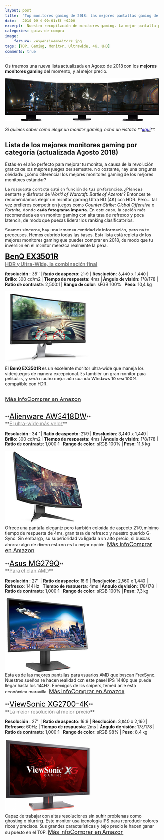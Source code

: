 ```yaml
---
layout: post
title:  "Top monitores gaming de 2018: las mejores pantallas gaming del año"
date:   2018-09-6 00:01:55 +0200
excerpt:  Nuestro recopilación de monitores gaming. La mejor pantalla pertenece al nuevo Alienware AW3418DW ... Se rumorea que fabricantes como Asus y Acer lanzarán próximamente nuevos modelos de 27" con 4k, HDR y G-Sync.
categories: guias-de-compra
image:
    feature: /expensivemonitors.jpg
tags: [TOP, Gaming, Monitor, Ultrawide, 4K, UHD]
comments: true
---
```

<!--more-->
<!-- more -->


Os traemos una nueva lista actualizada en Agosto de 2018 con los **mejores monitores gaming** del momento, y al mejor precio. 


<img src="/images/pictures/monitores-triples.jpg">
<br /><br />
<i>Si quieres saber cómo elegir un monitor gaming, echa un vistazo **<a href="/guias-de-compra/guia-para-elegir-que-monitor-comprar-en-2017/"><font color="#1a0dab">aquí</font></a>**.</i>

## Lista de los mejores monitores gaming por categoría (actualizada Agosto 2018)
Estás en el año perfecto para mejorar tu monitor, a causa de la revolución gráfica de los mejores juegos del semestre. No obstante, hay una pregunta olvidada: ¿cómo diferenciar los mejores monitores gaming de los mejores monitores estándar?

La respuesta correcta está en función de tus preferencias. ¿Planeas sentarte y disfrutar de *World of Warcraft: Battle of Azeroth*? Entonces te recomendamos elegir un monitor gaming Ultra HD (4K) con HDR. Pero... tal vez prefieres competir en juegos como *Counter-Strike: Global Offensive* o *Fortnite*, donde **cada fotograma importa**. En este caso, la opción más recomendada es un monitor gaming con alta tasa de refresco y poca latencia, de modo que puedas liderar los ranking clasificatorios.

Seamos sinceros, hay una inmensa cantidad de información, pero no te preocupes. Hemos cubrido todas las bases. Esta lista está repleta de los mejores monitores gaming que puedes comprar en 2018, de modo que tu inversión en el monitor merezca realmente la pena. 



<!--  1) BenQ EX3501R -->

**<a target="_blank" href="https://amzn.to/2M9R5Jq"><font size="5" color="black">BenQ EX3501R</font></a>**<br />
**<a target="_blank" href="https://amzn.to/2M9R5Jq"><font color="grey" size="3">HDR y Ultra-Wide, la combinación final</font></a>**

<!-- -->
**Resolución** : 35'' | **Ratio de aspecto**: 21:9 | **Resolución**: 3,440 x 1,440 | **Brillo**: 300 cd/m2 | **Tiempo de respuesta**: 4ms | **Ángulo de visión**: 178/178 | **Ratio de contraste**: 2,500:1 | **Rango de color**: sRGB 100% | **Peso**: 10,4 kg


<div id="container">
    <div id="floated"><a target="_blank" href="https://amzn.to/2M9R5Jq"><img class="wrap" src="/images/pictures/benqex3501r.jpg"></a>
</div>
	El <b>BenQ EX3501R</b> es un excelente monitor ultra-wide que maneja los videojuegos de manera excepcional. Es también un gran monitor para películas, y será mucho mejor aún cuando Windows 10 sea 100% compatible con HDR.


<br /><a href="https://amzn.to/2M9R5Jq" target="_blank" class="btn-infor"><font size="4">Más info</font></a><a href="https://amzn.to/2M9R5Jq" target="_blank" class="btn-ama"><font size="4">Comprar en Amazon</font></a></div>

<br />
<!--- 2. Alienware AW3418DW -->
**<a target="_blank" href="https://amzn.to/2O0yArb"><font size="5" color="black">Alienware AW3418DW</font></a>**<br />
**<a target="_blank" href="https://amzn.to/2O0yArb"><font color="grey" size="3">El ultra-wide más veloz</font></a>**

<!-- -->
**Resolución** : 34'' | **Ratio de aspecto**: 21:9 | **Resolución**: 3,440 x 1,440 | **Brillo**: 300 cd/m2 | **Tiempo de respuesta**: 4ms | **Ángulo de visión**: 178/178 | **Ratio de contraste**: 1,000:1 | **Rango de color**: sRGB 100% | **Peso**: 11,8 kg



<div id="container">
    <div id="floated"><a target="_blank" href="https://amzn.to/2O0yArb"><img class="wrap" src="/images/pictures/alienwareaw3418dw.jpg"></a>

</div>
     Ofrece una pantalla elegante pero también colorida de aspecto 21:9, mínimo tiempo de respuesta de 4ms, gran tasa de refresco y nuestro querido G-Sync. Sin embargo, su superioridad va ligada a un alto precio, si buscas ahorrar algo de dinero esta no es tu mejor opción.
<a href="https://amzn.to/2O0yArb" target="_blank" class="btn-infor"><font size="4">Más info</font></a><a href="https://amzn.to/2O0yArb" target="_blank" class="btn-ama"><font size="4">Comprar en Amazon</font></a></div>

<br />
<!--- 3. asusmg279q -->
**<a target="_blank" href="https://amzn.to/2OuuWqC"><font size="5" color="black">Asus MG279Q</font></a>**<br />
**<a target="_blank" href="https://amzn.to/2OuuWqC"><font color="grey" size="3">Para el clan AMD</font></a>**

<!-- -->
**Resolución** : 27'' | **Ratio de aspecto**: 16:9 | **Resolución**: 2,560 x 1,440 | **Refresco**: 144Hz | **Tiempo de respuesta**: 4ms | **Ángulo de visión**: 178/178 | **Ratio de contraste**: 1,000:1 | **Rango de color**: sRGB 100% | **Peso**: 7,3 kg


<div id="container">
    <div id="floated"><a target="_blank" href="https://amzn.to/2OuuWqC"><img class="wrap" src="/images/pictures/asusmg279q.jpg"></a> 
</div>
    Esta es de las mejores pantallas para usuarios AMD que buscan FreeSync. Nuestros sueños se hacen realidad con este panel IPS 1440p que puede llegar hasta los 144Hz. Enemigos de los snipers, temed ante esta económica maravilla.
<a href="https://amzn.to/2OuuWqC" target="_blank" class="btn-infor"><font size="4">Más info</font></a><a href="https://amzn.to/2OuuWqC" target="_blank" class="btn-ama"><font size="4">Comprar en Amazon</font></a></div> 

<br />
<!--- 4. ViewSonic XG2700-4K  -->
**<a target="_blank" href="https://amzn.to/2n8JPCH"><font size="5" color="black">ViewSonic XG2700-4K</font></a>**<br />
**<a target="_blank" href="https://amzn.to/2n8JPCH"><font color="grey" size="3">La mejor resolución al mejor precio</font></a>**

<!-- -->
**Resolución** : 27'' | **Ratio de aspecto**: 16:9 | **Resolución**: 3,840 x 2,160 | **Refresco**: 60Hz | **Tiempo de respuesta**: 2ms | **Ángulo de visión**: 178/178 | **Ratio de contraste**: 1,000:1 | **Rango de color**: sRGB 98% | **Peso**: 8,4 kg


<div id="container">
    <div id="floated"><a target="_blank" href="https://amzn.to/2n8JPCH"><img class="wrap" src="/images/pictures/viewsonicxg2700.jpg"></a>
</div>
    Capaz de trabajar con altas resoluciones sin sufrir problemas como ghosting o blurring. Este monitor usa tecnología IPS para reproducir colores ricos y precisos. Sus grandes características y bajo precio le hacen ganar su puesto en el TOP.
<a href="https://amzn.to/2n8JPCH" target="_blank" class="btn-infor"><font size="4">Más info</font></a><a href="https://amzn.to/2n8JPCH" target="_blank" class="btn-ama"><font size="4">Comprar en Amazon</font></a>
</div>

